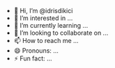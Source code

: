 - 👋 Hi, I’m @idrisdikici
- 👀 I’m interested in ...
- 🌱 I’m currently learning ...
- 💞️ I’m looking to collaborate on ...
- 📫 How to reach me ...
- 😄 Pronouns: ...
- ⚡ Fun fact: ...

<!---
idrisdikici/idrisdikici is a ✨ special ✨ repository because its `README.md` (this file) appears on your GitHub profile.
You can click the Preview link to take a look at your changes.
--->
